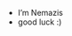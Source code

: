 -  I’m Nemazis
- good luck :)

<!---
Nemazis0/Nemazis0 is a ✨ special ✨ repository because its `README.md` (this file) appears on your GitHub profile.
You can click the Preview link to take a look at your changes.
--->
